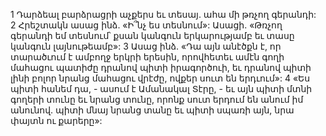 1 Դարձեալ բարձրացրի աչքերս եւ տեսայ. ահա մի թռչող գերանդի: 2 Հրեշտակն ասաց ինձ. «Ի՞նչ ես տեսնում»: Ասացի. «Թռչող գերանդի եմ տեսնում՝ քսան կանգուն երկարությամբ եւ տասը կանգուն լայնութեամբ»: 3 Ասաց ինձ. «Դա այն անէծքն է, որ տարածւում է ամբողջ երկրի երեսին, որովհետեւ ամէն գողի մահացու պատիժը դրանով պիտի իրագործուի, եւ դրանով պիտի լինի բոլոր նրանց մահացու վրէժը, ովքեր սուտ են երդւում»: 4 «Ես պիտի հանեմ դա, - ասում է Ամանակալ Տէրը, - եւ այն պիտի մտնի գողերի տունը եւ նրանց տունը, որոնք սուտ երդում են անում իմ անունով. պիտի մնայ նրանց տանը եւ պիտի սպառի այն, նրա փայտն ու քարերը»:
